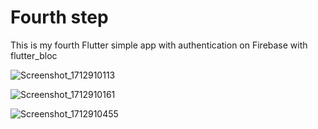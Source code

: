 # Fourth step

This is my fourth Flutter simple app with authentication on Firebase with flutter_bloc


![Screenshot_1712910113](https://github.com/CustomAtlas/fourth-step/assets/165499054/1f8caa3d-6ed9-44e6-91c0-0d1d148571ce)

![Screenshot_1712910161](https://github.com/CustomAtlas/fourth-step/assets/165499054/8cbe6213-a164-4dc8-9a0a-d9f3d3e9b9e3)


![Screenshot_1712910455](https://github.com/CustomAtlas/fourth-step/assets/165499054/d3e5efc4-cd17-4b43-a81f-34f3dfa14165)
